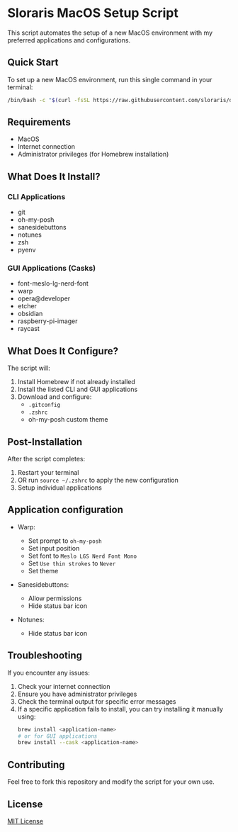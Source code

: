 # Sloraris MacOS Setup Script

This script automates the setup of a new MacOS environment with my preferred applications and configurations.

## Quick Start

To set up a new MacOS environment, run this single command in your terminal:

```bash
/bin/bash -c "$(curl -fsSL https://raw.githubusercontent.com/sloraris/dotfiles/main/slo.sh)"
```

## Requirements

- MacOS
- Internet connection
- Administrator privileges (for Homebrew installation)

## What Does It Install?

### CLI Applications
- git
- oh-my-posh
- sanesidebuttons
- notunes
- zsh
- pyenv

### GUI Applications (Casks)
- font-meslo-lg-nerd-font
- warp
- opera@developer
- etcher
- obsidian
- raspberry-pi-imager
- raycast

## What Does It Configure?

The script will:
1. Install Homebrew if not already installed
2. Install the listed CLI and GUI applications
3. Download and configure:
   - `.gitconfig`
   - `.zshrc`
   - oh-my-posh custom theme

## Post-Installation

After the script completes:
1. Restart your terminal
2. OR run `source ~/.zshrc` to apply the new configuration
3. Setup individual applications

## Application configuration

- Warp:
  - Set prompt to `oh-my-posh`
  - Set input position
  - Set font to `Meslo LGS Nerd Font Mono`
  - Set `Use thin strokes` to `Never`
  - Set theme

- Sanesidebuttons:
  - Allow permissions
  - Hide status bar icon

- Notunes:
  - Hide status bar icon

## Troubleshooting

If you encounter any issues:
1. Check your internet connection
2. Ensure you have administrator privileges
3. Check the terminal output for specific error messages
4. If a specific application fails to install, you can try installing it manually using:
   ```bash
   brew install <application-name>
   # or for GUI applications
   brew install --cask <application-name>
   ```

## Contributing

Feel free to fork this repository and modify the script for your own use.

## License

[MIT License](LICENSE)
